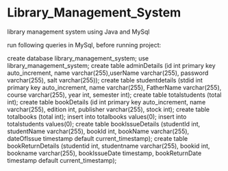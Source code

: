 # Library_Management_System
library management system using Java and MySql

run following queries in MySql, before running project:

create database library_management_system;
use library_management_system;
create table adminDetails (id int primary key auto_increment, name varchar(255),userName varchar(255), password varchar(255), salt varchar(255));
create table studentdetails (stdid int primary key auto_increment, name varchar(255), FatherName varchar(255), course varchar(255), year int, semester int);
create table totalstudents (total int);
create table bookDetails (id int primary key auto_increment, name varchar(255), edition int, publisher varchar(255), stock int);
create table totalbooks (total int);
insert into totalbooks values(0);
insert into totalstudents values(0);
create table bookIssueDetails (studentId int, studentName varchar(255), bookId int, bookName varchar(255), dateOfIssue timestamp default current_timestamp);
create table bookReturnDetails (studentid int, studentname varchar(255), bookid int, bookname varchar(255), bookIssueDate timestamp, bookReturnDate timestamp default current_timestamp);
